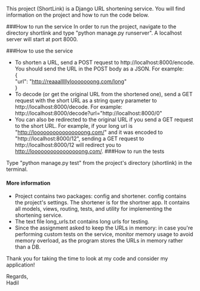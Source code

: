 This project (ShortLink) is a Django URL shortening service. You will find information on the project and how to run the code below.

###How to run the service
In order to run the project, navigate to the directory shortlink and type "python manage.py runserver".
A localhost server will start at port 8000. 

###How to use the service

- To shorten a URL, send a POST request to http://localhost:8000/encode. You should send the URL in the POST body as a JSON. For example:\
{\
"url": "http://reaaalllllylooooooong.com/long" \
}
- To decode (or get the original URL from the shortened one), send a GET request with the short URL as a string query parameter to http://localhost:8000/decode. For example:\
http://localhost:8000/decode?url="http://localhost:8000/0"
- You can also be redirected to the original URL if you send a GET request to the short URL. For example, if your long url is "http://loooooooooooooooong.com/" and it was encoded to "http://localhost:8000/12", sending a GET request to http://localhost:8000/12 will redirect you to http://loooooooooooooooong.com/.
###How to run the tests

Type "python manage.py test" from the project's directory (shortlink) in the terminal. 

#### More information

- Project contains two packages: config and shortener. config contains the project's settings. The shortener is for the shortner app. It contains all models, views, routing, tests, and utility for implementing the shortening service.
- The text file long_urls.txt contains long urls for testing. 
- Since the assignment asked to keep the URLs in memory: in case you're performing custom tests on the service, monitor memory usage to avoid memory overload, as the program stores the URLs in memory rather than a DB.

Thank you for taking the time to look at my code and consider my application!

Regards, \
Hadil 